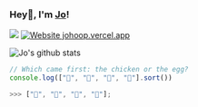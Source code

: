 ### Hey👋, I'm [Jo](https://johoop.vercel.app/)!

![](https://komarev.com/ghpvc/?username=JoHoop)
[![Website johoop.vercel.app](https://img.shields.io/website-up-down-green-red/http/shields.io.svg)](https://johoop.vercel.app)

![Jo's github stats](https://github-readme-stats.vercel.app/api?username=JoHoop&show_icons=true&hide=issues)

```javascript
// Which came first: the chicken or the egg?
console.log(["🥚", "🐣", "🐥", "🐔"].sort())

>>> ["🐔", "🐣", "🐥", "🥚"];
```
